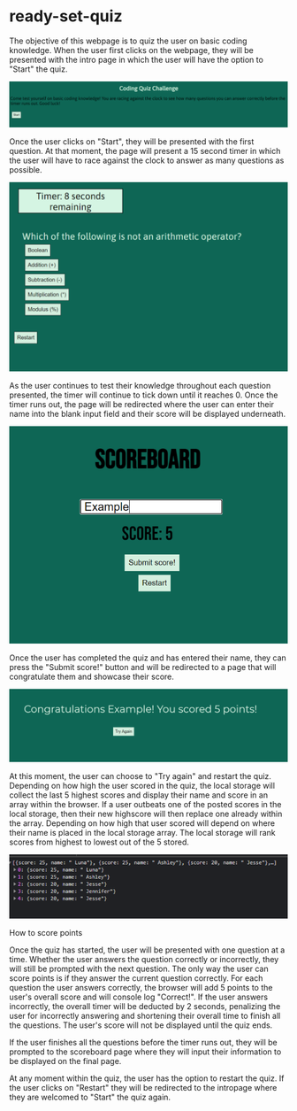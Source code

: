 # ready-set-quiz
The objective of this webpage is to quiz the user on basic coding knowledge.  When the user first clicks on the webpage, they will be presented with the intro page in which the user will have the option to "Start" the quiz.

![Getting Started](images\Intro-page.PNG)

Once the user clicks on "Start", they will be presented with the first question.  At that moment, the page will present a 15 second timer in which the user will have to race against the clock to answer as many questions as possible.

![In this image, the timer is displayed as the first question is presented to the user.  The timer will continue on to display as each question progresses.](images\timer-img.PNG)

As the user continues to test their knowledge throughout each question presented, the timer will continue to tick down until it reaches 0.  Once the timer runs out, the page will be redirected where the user can enter their name into the blank input field and their score will be displayed underneath. 

![In this image, the user will input their name into the blank field.  Their current score will be displayed underneath.](images\scoreboard-input-name.PNG)


Once the user has completed the quiz and has entered their name, they can press the "Submit score!" button and will be redirected to a page that will congratulate them and showcase their score.

![In this image, once the user has inputted their name in the field, the page will then display their name and their score](images\last-page.PNG)
 
At this moment, the user can choose to "Try again" and restart the quiz.  Depending on how high the user scored in the quiz, the local storage will collect the last 5 highest scores and display their name and score in an array within the browser.  If a user outbeats one of the posted scores in the local storage, then their new highscore will then replace one already within the array.  Depending on how high that user scored will depend on where their name is placed in the local storage array.  The local storage will rank scores from highest to lowest out of the 5 stored.

![In this image, you will see that the browser stores the last 5 highest scores in the local storage](images\local-storage.PNG)

How to score points

Once the quiz has started, the user will be presented with one question at a time.  Whether the user answers the question correctly or incorrectly, they will still be prompted with the next question.  The only way the user can score points is if they answer the current question correctly.  For each question the user answers correctly, the browser will add 5 points to the user's overall score and will console log "Correct!".  If the user answers incorrectly, the overall timer will be deducted by 2 seconds, penalizing the user for incorrectly answering and shortening their overall time to finish all the questions.  The user's score will not be displayed until the quiz ends.

If the user finishes all the questions before the timer runs out, they will be prompted to the scoreboard page where they will input their information to be displayed on the final page.

At any moment within the quiz, the user has the option to restart the quiz.  If the user clicks on "Restart" they will be redirected to the intropage where they are welcomed to "Start" the quiz again.




